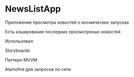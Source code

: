 # NewsListApp

Приложение просмотра новостей о космических запусках

Есть кэширование последних просмотреных новостей



Использовал:

Storyboards

Паттерн MVVM

Alamofire для запросов по сети





